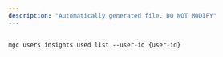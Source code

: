 ```yaml
---
description: "Automatically generated file. DO NOT MODIFY"
---
```


```cli

mgc users insights used list --user-id {user-id}

```